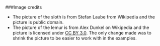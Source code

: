 ###Image credits
* The picture of the sloth is from Stefan Laube from Wikipedia and the picture is public domain.
* The picture of the lemur is from Alex Dunkel on Wikipedia and the picture is licensed under [CC BY 3.0](https://creativecommons.org/licenses/by/3.0/us/).  The only change made was to shrink the picture to be easier to work with in the examples.
